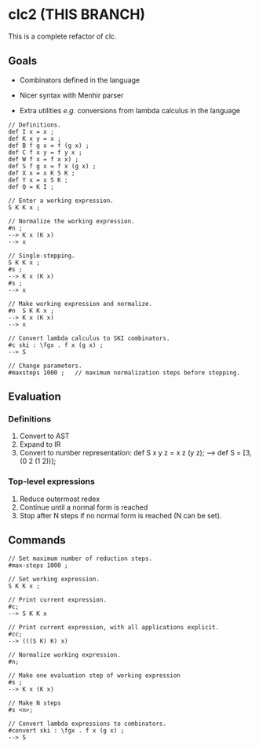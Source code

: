 # clc2 (THIS BRANCH)

This is a complete refactor of clc.

## Goals

* Combinators defined in the language

* Nicer syntax with Menhir parser

* Extra utilities _e.g._
  conversions from lambda calculus in the language

```
// Definitions.
def I x = x ;
def K x y = x ;
def B f g x = f (g x) ;
def C f x y = f y x ;
def W f x = f x x) ;
def S f g x = f x (g x) ;
def X x = x K S K ;
def Y x = x S K ;
def Q = K I ;

// Enter a working expression.
S K K x ;

// Normalize the working expression.
#n ;
--> K x (K x)
--> x

// Single-stepping.
S K K x ;
#s ;
--> K x (K x)
#s ;
--> x

// Make working expression and normalize.
#n  S K K x ;
--> K x (K x)
--> x

// Convert lambda calculus to SKI combinators.
#c ski : \fgx . f x (g x) ;
--> S

// Change parameters.
#maxsteps 1000 ;   // maximum normalization steps before stopping.
```

## Evaluation

### Definitions

1. Convert to AST
2. Expand to IR
3. Convert to number representation:
   def S x y z = x z (y z);
   -->
   def S = [3, (0 2 (1 2))];

### Top-level expressions

1. Reduce outermost redex
2. Continue until a normal form is reached
3. Stop after N steps if no normal form is reached
(N can be set).

## Commands

```
// Set maximum number of reduction steps.
#max-steps 1000 ;

// Set working expression.
S K K x ;

// Print current expression.
#c;
--> S K K x

// Print current expression, with all applications explicit.
#cc;
--> (((S K) K) x)

// Normalize working expression.
#n;

// Make one evaluation step of working expression
#s ;
--> K x (K x)

// Make N steps
#s <n>;

// Convert lambda expressions to combinators.
#convert ski : \fgx . f x (g x) ;
--> S
```

